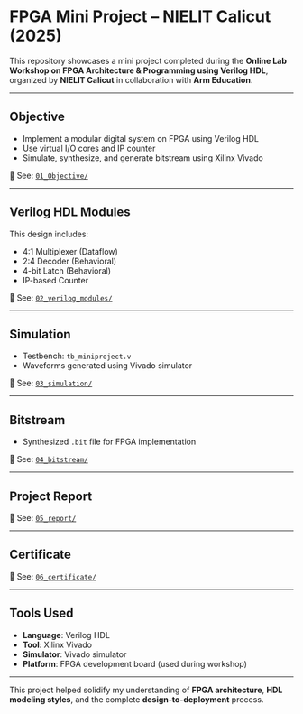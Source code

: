 # FPGA Mini Project – NIELIT Calicut (2025)

This repository showcases a mini project completed during the **Online Lab Workshop on FPGA Architecture & Programming using Verilog HDL**, organized by **NIELIT Calicut** in collaboration with **Arm Education**.

---

## Objective

- Implement a modular digital system on FPGA using Verilog HDL
- Use virtual I/O cores and IP counter
- Simulate, synthesize, and generate bitstream using Xilinx Vivado

📁 See: [`01_Objective/`](./01-Objective/)

---

## Verilog HDL Modules

This design includes:
- 4:1 Multiplexer (Dataflow)
- 2:4 Decoder (Behavioral)
- 4-bit Latch (Behavioral)
- IP-based Counter

📁 See: [`02_verilog_modules/`](./02-verilog-modules/)

---

## Simulation

- Testbench: `tb_miniproject.v`
- Waveforms generated using Vivado simulator

📁 See: [`03_simulation/`](./03-simulation/)

---

## Bitstream

- Synthesized `.bit` file for FPGA implementation

📁 See: [`04_bitstream/`](./04-bitstream/)

---

## Project Report

📁 See: [`05_report/`](./05-report/Miniproject.pdf)

---

## Certificate

📁 See: [`06_certificate/`](./06-certificate/Certificate.jpg)

---

## Tools Used

- **Language**: Verilog HDL  
- **Tool**: Xilinx Vivado  
- **Simulator**: Vivado simulator  
- **Platform**: FPGA development board (used during workshop)

---

This project helped solidify my understanding of **FPGA architecture**, **HDL modeling styles**, and the complete **design-to-deployment** process.

